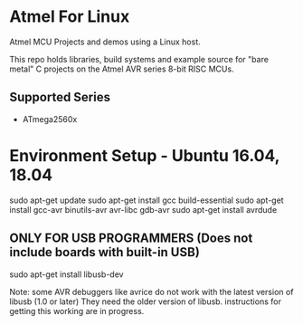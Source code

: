 # Atmel For Linux
Atmel MCU Projects and demos using a Linux host.

This repo holds libraries, build systems and example source for "bare metal" C projects on the Atmel AVR series 8-bit RISC MCUs.

## Supported Series
- ATmega2560x

# Environment Setup - Ubuntu 16.04, 18.04

sudo apt-get update
sudo apt-get install gcc build-essential
sudo apt-get install gcc-avr binutils-avr avr-libc gdb-avr
sudo apt-get install avrdude

## ONLY FOR USB PROGRAMMERS (Does not include boards with built-in USB)

sudo apt-get install libusb-dev

Note: some AVR debuggers like avrice do not work with the latest version of libusb (1.0 or later) They need the older version of libusb. instructions for getting this working are in progress.

